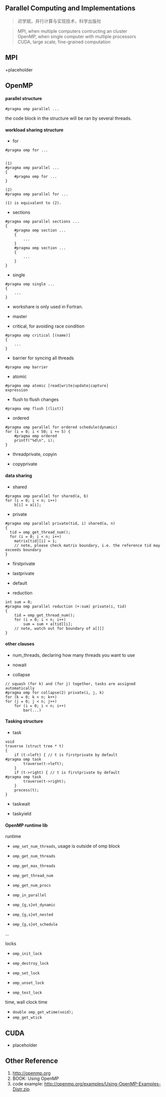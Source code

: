 Parallel Computing and Implementations
---
> 迟学斌，并行计算与实现技术，科学出版社

> MPI, when multiple computers contructing an cluster  
> OpenMP, when  single computer with multiple processors  
> CUDA, large scale, fine-grained computation  

## MPI

+placeholder

## OpenMP

#### parallel structure

```
#pragma omp parallel ...
```
the code block in the structure will be ran by several threads.

#### workload sharing structure

* for
```
#pragma omp for ...


(1)
#pragma omp parallel ...
{
	#pragma omp for ...
}

(2)
#pragma omp parallel for ...

(1) is equivalent to (2).
```

* sections
```
#pragma omp parallel sections ...
{
	#pragma omp section ...
	{
		...
	}
	#pragma omp section ...
	{
		...
	}
}
```

* single
```
#pragma omp single ...
{
	...
}
```

* workshare is only used in Fortran.

* master

* critical, for avoiding race condition
```
#pragma omp critical [(name)]
{
	...
}
```

* barrier for syncing all threads
```
#pragma omp barrier
```

* atomic
```
#pragma omp atomic [read|write|update|capture]
expression
```

* flush to flush changes
```
#pragma omp flush [(list)]
```

* ordered
```
#pragma omp parallel for ordered schedule(dynamic)
for (i = 0; i < 50; i += 5) {
	#pragma omp ordered
	printf("%d\n", i);
}
```

* threadprivate, copyin

* copyprivate

#### data sharing

* shared
```
#pragma omp parallel for shared(a, b)
for (i = 0; i < n; i++)
	b[i] = a[i];
```

* private
```
#pragma omp parallel private(tid, i) shared(a, n)
{
  tid = omp_get_thread_num();
  for (i = 0; i < n; i++)
    matrix[tid][i] = 1;
    // note, please check matrix boundary, i.e. the reference tid may exceeds boundary
}
```

* firstprivate  

* lastprivate  

* default  

* reduction  

```
int sum = 0;
#pragma omp parallel reduction (+:sum) private(i, tid)
{
	tid = omp_get_thread_num();
	for (i = 0; i < n; i++)
		sum = sum + a[tid][i];
	// note, watch out for boundary of a[][]
}
```

#### other clauses

* num_threads, declaring how many threads you want to use  

* nowait  

* collapse
```
// squash (for k) and (for j) together, tasks are assigned automatically
#pragma omp for collapse(2) private(i, j, k)
for (k = 0; k < n; k++)
for (j = 0; j < n; j++)
	for (i = 0; i < n; i++)
		bar(...)
```

#### Tasking structure

* task
```
void
traverse (struct tree * t)
{
	if (t->left) { // t is firstprivate by default
#pragma omp task
		traverse(t->left);
	}
	if (t->right) { // t is firstprivate by default
#pragma omp task
		traverse(t->right);
	}
	process(t);
}
```

* taskwait

* taskyield  

#### OpenMP runtime lib

runtime

* `omp_set_num_threads`, usage is outside of omp block

* `omp_get_num_threads`

* `omp_get_max_threads`

* `omp_get_thread_num`

* `omp_get_num_procs`

* `omp_in_parallel`

* `omp_{g,s}et_dynamic`

* `omp_{g,s}et_nested`

* `omp_{g,s}et_schedule`

...

locks  

* `omp_init_lock`

* `omp_destroy_lock`

* `omp_set_lock`

* `omp_unset_lock`

* `omp_test_lock`

time, wall clock time

* `double omp_get_wtime(void);`
* `omp_get_wtick`

## CUDA

+ placeholder

Other Reference  
---

1. http://openmp.org  
1. BOOK: Using OpenMP
1. code example: http://openmp.org/examples/Using-OpenMP-Examples-Distr.zip  
